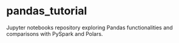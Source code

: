 # pandas_tutorial
Jupyter notebooks repository exploring Pandas functionalities and comparisons with PySpark and Polars.
